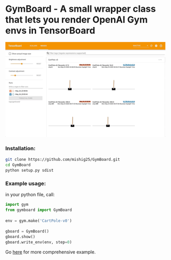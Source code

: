 # GymBoard - A small wrapper class that lets you render OpenAI Gym envs in TensorBoard
<img src="https://raw.githubusercontent.com/mishig25/GymBoard/master/viz.gif" style="width:500px;"/>

### Installation:
```bash
git clone https://github.com/mishig25/GymBoard.git
cd GymBoard
python setup.py sdist
```

### Example usage:
in your python file, call:
```python
import gym
from gymboard import GymBoard

env = gym.make('CartPole-v0')

gboard = GymBoard()
gboard.show()
gboard.write_env(env, step=0)
```

Go [here](https://github.com/mishig25/GymBoard/blob/master/tutorial.ipynb) for more comprehensive example.
